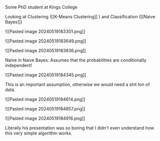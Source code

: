 Some PhD student at Kings College

Looking at Clustering ([[K-Means Clustering]] ) and Classification ([[Naive Bayes]])

![[Pasted image 20240519183301.png]]

![[Pasted image 20240519183649.png]]

![[Pasted image 20240519183836.png]]

Naive in Naive Bayes: Assumes that the probabilities are conditionally independent!

![[Pasted image 20240519184345.png]]

This is an important assumption, otherwise we would need a shit ton of data.

![[Pasted image 20240519184614.png]]

![[Pasted image 20240519184857.png]]

![[Pasted image 20240519184916.png]]

Literally his presentation was so boring that I didn't even understand how this very simple algorithm works.
